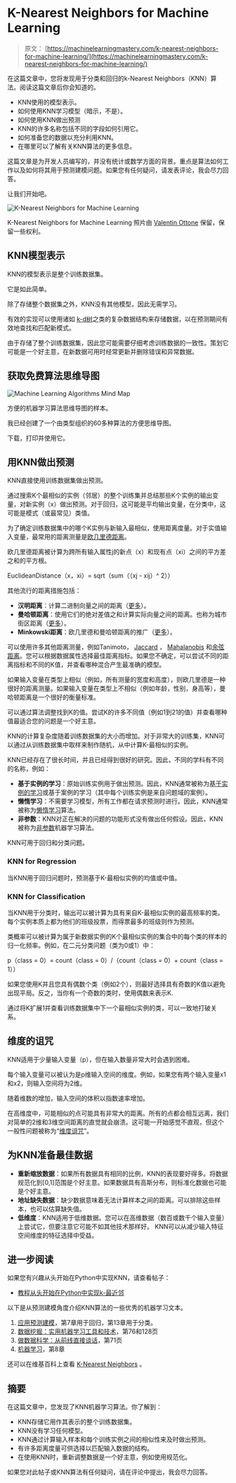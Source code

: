 # K-Nearest Neighbors for Machine Learning

> 原文： [https://machinelearningmastery.com/k-nearest-neighbors-for-machine-learning/](https://machinelearningmastery.com/k-nearest-neighbors-for-machine-learning/)

在这篇文章中，您将发现用于分类和回归的k-Nearest Neighbors（KNN）算法。阅读这篇文章后你会知道的。

*   KNN使用的模型表示。
*   如何使用KNN学习模型（暗示，不是）。
*   如何使用KNN做出预测
*   KNN的许多名称包括不同的字段如何引用它。
*   如何准备您的数据以充分利用KNN。
*   在哪里可以了解有关KNN算法的更多信息。

这篇文章是为开发人员编写的，并没有统计或数学方面的背景。重点是算法如何工作以及如何将其用于预测建模问题。如果您有任何疑问，请发表评论，我会尽力回答。

让我们开始吧。

![K-Nearest Neighbors for Machine Learning](img/59dba4b611cf5b92ccc9d47703a27bb8.jpg)

K-Nearest Neighbors for Machine Learning
照片由 [Valentin Ottone](https://www.flickr.com/photos/saneboy/3050001226/) 保留，保留一些权利。

## KNN模型表示

KNN的模型表示是整个训练数据集。

它是如此简单。

除了存储整个数据集之外，KNN没有其他模型，因此无需学习。

有效的实现可以使用诸如 [k-d树](https://en.wikipedia.org/wiki/K-d_tree)之类的复杂数据结构来存储数据，以在预测期间有效地查找和匹配新模式。

由于存储了整个训练数据集，因此您可能需要仔细考虑训练数据的一致性。策划它可能是一个好主意，在新数据可用时经常更新并删除错误和异常数据。

## 获取免费算法思维导图

![Machine Learning Algorithms Mind Map](img/2ce1275c2a1cac30a9f4eea6edd42d61.jpg)

方便的机器学习算法思维导图的样本。

我已经创建了一个由类型组织的60多种算法的方便思维导图。

下载，打印并使用它。

## 用KNN做出预测

KNN直接使用训练数据集做出预测。

通过搜索K个最相似的实例（邻居）的整个训练集并总结那些K个实例的输出变量，对新实例（x）做出预测。对于回归，这可能是平均输出变量，在分类中，这可能是模式（或最常见）类值。

为了确定训练数据集中的哪个K实例与新输入最相似，使用距离度量。对于实值输入变量，最常用的距离测量是[欧几里德距离](https://en.wikipedia.org/wiki/Euclidean_distance)。

欧几里德距离被计算为跨所有输入属性j的新点（x）和现有点（xi）之间的平方差之和的平方根。

EuclideanDistance（x，xi）= sqrt（sum（（xj - xij）^ 2））

其他流行的距离措施包括：

*   **汉明距离**：计算二进制向量之间的距离（[更多](https://en.wikipedia.org/wiki/Hamming_distance)）。
*   **曼哈顿距离**：使用它们的绝对差值之和计算实际向量之间的距离。也称为城市街区距离（[更多](https://en.wikipedia.org/wiki/Taxicab_geometry)）。
*   **Minkowski距离**：欧几里德和曼哈顿距离的推广（[更多](https://en.wikipedia.org/wiki/Minkowski_distance)）。

可以使用许多其他距离测量，例如Tanimoto， [Jaccard](https://en.wikipedia.org/wiki/Jaccard_index) ， [Mahalanobis](https://en.wikipedia.org/wiki/Mahalanobis_distance) 和[余弦距离](https://en.wikipedia.org/wiki/Cosine_similarity)。您可以根据数据属性选择最佳距离指标。如果您不确定，可以尝试不同的距离指标和不同的K值，并查看哪种混合产生最准确的模型。

如果输入变量在类型上相似（例如，所有测量的宽度和高度），则欧几里德是一种很好的距离测量。如果输入变量在类型上不相似（例如年龄，性别，身高等），曼哈顿距离是一个很好的衡量标准。

可以通过算法调整找到K的值。尝试K的许多不同值（例如1到21的值）并查看哪种值最适合您的问题是一个好主意。

KNN的计算复杂度随着训练数据集的大小而增加。对于非常大的训练集，KNN可以通过从训练数据集中取样来制作随机，从中计算K-最相似的实例。

KNN已经存在了很长时间，并且已经得到很好的研究。因此，不同的学科有不同的名称，例如：

*   **基于实例的学习**：原始训练实例用于做出预测。因此，KNN通常被称为[基于实例的学习](https://en.wikipedia.org/wiki/Instance-based_learning)或基于案例的学习（其中每个训练实例是来自问题域的案例）。
*   **懒惰学习**：不需要学习模型，所有工作都在请求预测时进行。因此，KNN通常被称为[懒惰学习](https://en.wikipedia.org/wiki/Lazy_learning)算法。
*   **非参数**：KNN对正在解决的问题的功能形式没有做出任何假设。因此，KNN被称为[非参数](https://en.wikipedia.org/wiki/Nonparametric_statistics)机器学习算法。

KNN可用于回归和分类问题。

### KNN for Regression

当KNN用于回归问题时，预测基于K-最相似实例的均值或中值。

### KNN for Classification

当KNN用于分类时，输出可以被计算为具有来自K-最相似实例的最高频率的类。每个实例本质上都为他们的班级投票，而得票最多的班级则作为预测。

类概率可以被计算为属于新数据实例的K个最相似实例的集合中的每个类的样本的归一化频率。例如，在二元分类问题（类为0或1）中：

p（class = 0）= count（class = 0）/（count（class = 0）+ count（class = 1））

如果您使用K并且您具有偶数个类（例如2个），则最好选择具有奇数的K值以避免出现平局。反之，当你有一个奇数的类时，使用偶数来表示K.

通过将K扩展1并查看训练数据集中下一个最相似实例的类，可以一致地打破关系。

## 维度的诅咒

KNN适用于少量输入变量（p），但在输入数量非常大时会遇到困难。

每个输入变量可以被认为是p维输入空间的维度。例如，如果您有两个输入变量x1和x2，则输入空间将为2维。

随着维数的增加，输入空间的体积以指数速率增加。

在高维度中，可能相似的点可能具有非常大的距离。所有的点都会相互远离，我们对简单的2维和3维空间距离的直觉就会崩溃。这可能一开始感觉不直观，但这个一般性问题被称为“[维度诅咒](https://en.wikipedia.org/wiki/Curse_of_dimensionality)”。

## 为KNN准备最佳数据

*   **重新缩放数据**：如果所有数据具有相同的比例，KNN的表现要好得多。将数据规范化到[0,1]范围是个好主意。如果数据具有高斯分布，则标准化数据也可能是个好主意。
*   **地址缺失数据**：缺少数据意味着无法计算样本之间的距离。可以排除这些样本，也可以估算缺失值。
*   **低维度**：KNN适用于低维数据。您可以在高维数据（数百或数千个输入变量）上尝试它，但要注意它可能不如其他技术那样好。 KNN可以从减少输入特征空间维度的特征选择中受益。

## 进一步阅读

如果您有兴趣从头开始在Python中实现KNN，请查看帖子：

*   [教程从头开始在Python中实现k-最近邻](http://machinelearningmastery.com/tutorial-to-implement-k-nearest-neighbors-in-python-from-scratch/)

以下是从预测建模角度介绍KNN算法的一些优秀的机器学习文本。

1.  [应用预测建模](http://www.amazon.com/dp/1461468485?tag=inspiredalgor-20)，第7章用于回归，第13章用于分类。
2.  [数据挖掘：实用机器学习工具和技术](http://www.amazon.com/dp/0123748569?tag=inspiredalgor-20)，第76和128页
3.  [做数据科学：从前线直接谈话](http://www.amazon.com/dp/1449358659?tag=inspiredalgor-20)，第71页
4.  [机器学习](http://www.amazon.com/dp/0070428077?tag=inspiredalgor-20)，第8章

还可以在维基百科上查看 [K-Nearest Neighbors](https://en.wikipedia.org/wiki/K-nearest_neighbors_algorithm) 。

## 摘要

在这篇文章中，您发现了KNN机器学习算法。你了解到：

*   KNN存储它用作其表示的整个训练数据集。
*   KNN没有学习任何模型。
*   KNN通过计算输入样本和每个训练实例之间的相似性来及时做出预测。
*   有许多距离度量可供选择以匹配输入数据的结构。
*   在使用KNN时，重新调整数据是一个好主意，例如使用规范化。

如果您对此帖子或KNN算法有任何疑问，请在评论中提出，我会尽力回答。